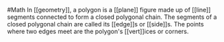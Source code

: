 #Math 
In [[geometry]], a polygon is a [[plane]] figure made up of [[line]] segments connected to form a closed polygonal chain. The segments of a closed polygonal chain are called its [[edge]]s or [[side]]s. The points where two edges meet are the polygon's [[vert]]ices or corners.